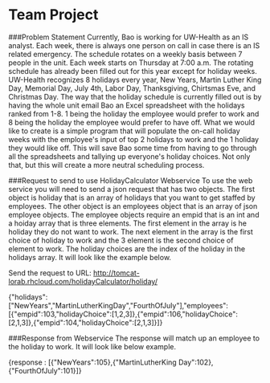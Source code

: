 # Team Project

###Problem Statement
Currently, Bao is working for UW-Health as an IS analyst. Each week, there is always one person on call in case there is an IS related emergency. The schedule rotates on a weekly basis between 7 people in the unit. Each week starts on Thursday at 7:00 a.m. The rotating schedule has already been filled out for this year except for holiday weeks. UW-Health recognizes 8 holidays every year, New Years, Martin Luther King Day, Memorial Day, July 4th, Labor Day, Thanksgiving, Chirtsmas Eve, and Christmas Day. The way that the holiday schedule is currently filled out is by having the whole unit email Bao an Excel spreadsheet with the holidays ranked from 1-8. 1 being the holiday the employee would prefer to work and 8 being the holiday the employee would prefer to have off. What we would like to create is a simple program that will populate the on-call holiday weeks with the employee's input of top 2 holidays to work and the 1 holiday they would like off. This will save Bao some time from having to go through all the spreadsheets and tallying up everyone's holiday choices. Not only that, but this will create a more neutral scheduling process. 

###Request to send to use HolidayCalculator Webservice
 To use the web service you will need to send a json request that has two objects.  The first object is holiday that is an array of holidays that you want to get staffed by employees.  The other object is an employees object that is an array of json employee objects.  The employee objects require an empid that is an int and a hoiday array that is three elements.  The first element in the array is he holiday they do not want to work.  The next element in the array is the first choice of holiday to work and the 3 element is the second choice of element to work.  The holiday choices are the index of the holiday in the holidays array.  It will look like the example below.
 
 Send the request to URL: http://tomcat-lorab.rhcloud.com/holidayCalculator/holiday/
 
 {"holidays":["NewYears","MartinLutherKingDay","FourthOfJuly"],"employees":[{"empid":103,"holidayChoice":[1,2,3]},{"empid":106,"holidayChoice":[2,1,3]},{"empid":104,"holidayChoice":[2,1,3]}]}
 
###Response from Webservice
The response will match up an employee to the holiday to work.  It will look like below example.
 
 {response : [{"NewYears":105},{"MartinLutherKing Day":102},{"FourthOfJuly":101}]}
